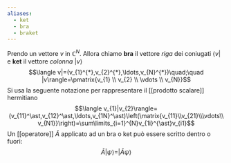 ```yaml
---
aliases:
  - ket
  - bra
  - braket
---
```

Prendo un vettore $v$ in $\mathbb{C}^{N}$. Allora chiamo **bra** il vettore *riga* dei coniugati $\langle v|$ e **ket** il vettore *colonna* $|v\rangle$
$$\langle v|=(v_{1}^{*},v_{2}^{*},\ldots,v_{N}^{*})\quad;\quad |v\rangle=\pmatrix{v_{1} \\ v_{2} \\ \vdots \\ v_{N}}$$
Si usa la seguente notazione per rappresentare il [[prodotto scalare]] hermitiano
$$\langle v_{1}|v_{2}\rangle=(v_{11}^\ast,v_{12}^\ast,\ldots,v_{1N}^\ast)\left(\matrix{v_{11}\\v_{21}\\\vdots\\v_{N1}}\right)=\sum\limits_{i=1}^{N}v_{1i}^{\ast}v_{i1}$$
Un [[operatore]] $\hat{A}$ applicato ad un bra o ket può essere scritto dentro o fuori:
$$\hat{A}|\psi\rangle=|\hat{A}\psi\rangle$$
